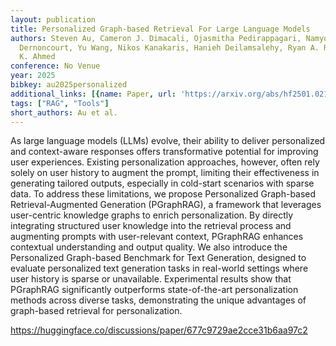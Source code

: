 ```yaml
---
layout: publication
title: Personalized Graph-based Retrieval For Large Language Models
authors: Steven Au, Cameron J. Dimacali, Ojasmitha Pedirappagari, Namyong Park, Franck
  Dernoncourt, Yu Wang, Nikos Kanakaris, Hanieh Deilamsalehy, Ryan A. Rossi, Nesreen
  K. Ahmed
conference: No Venue
year: 2025
bibkey: au2025personalized
additional_links: [{name: Paper, url: 'https://arxiv.org/abs/hf2501.02157'}]
tags: ["RAG", "Tools"]
short_authors: Au et al.
---
```

As large language models (LLMs) evolve, their ability to deliver personalized and context-aware responses offers transformative potential for improving user experiences. Existing personalization approaches, however, often rely solely on user history to augment the prompt, limiting their effectiveness in generating tailored outputs, especially in cold-start scenarios with sparse data. To address these limitations, we propose Personalized Graph-based Retrieval-Augmented Generation (PGraphRAG), a framework that leverages user-centric knowledge graphs to enrich personalization. By directly integrating structured user knowledge into the retrieval process and augmenting prompts with user-relevant context, PGraphRAG enhances contextual understanding and output quality. We also introduce the Personalized Graph-based Benchmark for Text Generation, designed to evaluate personalized text generation tasks in real-world settings where user history is sparse or unavailable. Experimental results show that PGraphRAG significantly outperforms state-of-the-art personalization methods across diverse tasks, demonstrating the unique advantages of graph-based retrieval for personalization.

https://huggingface.co/discussions/paper/677c9729ae2cce31b6aa97c2
